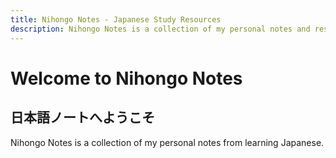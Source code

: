 ```yaml
---
title: Nihongo Notes - Japanese Study Resources
description: Nihongo Notes is a collection of my personal notes and resources from learning Japanese.
---
```


# Welcome to Nihongo Notes

## 日本語ノートへようこそ

Nihongo Notes is a collection of my personal notes from learning Japanese.  